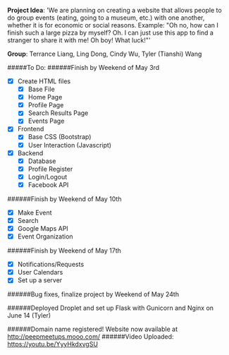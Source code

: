 **Project Idea**: 'We are planning on creating a website that allows people to do group events (eating, going to a museum, etc.) with one another, whether it is for economic or social reasons.
Example: "Oh no, how can I finish such a large pizza by myself? Oh. I can just use this app to find a stranger to share it with me! Oh boy! What luck!"'

**Group**: Terrance Liang, Ling Dong, Cindy Wu, Tyler (Tianshi) Wang

#####To Do:
######Finish by Weekend of May 3rd
- [x] Create HTML files
  -  [x] Base File
  -  [x] Home Page
  -  [x] Profile Page
  -  [x] Search Results Page
  -  [x] Events Page
- [x] Frontend
  -  [x] Base CSS (Bootstrap)
  -  [x] User Interaction (Javascript)
- [x] Backend
  -  [x] Database  
  -  [x] Profile Register
  -  [x] Login/Logout
  -  [x] Facebook API

######Finish by Weekend of May 10th

  -  [x] Make Event
  -  [x] Search
  -  [x] Google Maps API
  -  [x] Event Organization

######Finish by Weekend of May 17th

  -  [x] Notifications/Requests
  -  [x] User Calendars
  -  [x] Set up a server

######Bug fixes, finalize project by Weekend of May 24th

######Deployed Droplet and set up Flask with Gunicorn and Nginx on June 14 (Tyler)

######Domain name registered! Website now available at http://peepmeetups.mooo.com/
######Video Uploaded: https://youtu.be/YyyHkdxvgSU
